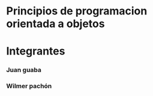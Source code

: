 # Principios de programacion orientada a objetos 
<h1>Integrantes </h1>
<h3>Juan guaba </h3>
<h3>Wilmer pachón</h3>
